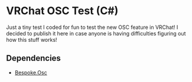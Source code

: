 # VRChat OSC Test (C#)
Just a tiny test I coded for fun to test the new OSC feature in VRChat!
I decided to publish it here in case anyone is having difficulties figuring out how this stuff works!

## Dependencies
- [Bespoke.Osc](https://opensoundcontrol.stanford.edu/implementations/Bespoke-OSC.html)
